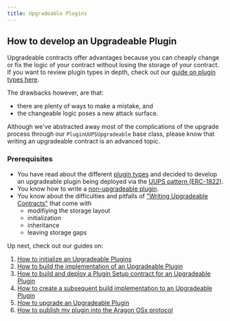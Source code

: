 ```yaml
---
title: Upgradeable Plugins
---
```


## How to develop an Upgradeable Plugin

Upgradeable contracts offer advantages because you can cheaply change or fix the logic of your contract without losing the storage of your contract. If you want to review plugin types in depth, check out our [guide on plugin types here](../02-plugin-types.md).

The drawbacks however, are that:

- there are plenty of ways to make a mistake, and
- the changeable logic poses a new attack surface.

Although we've abstracted away most of the complications of the upgrade process through our `PluginUUPSUpgradeable` base class, please know that writing an upgradeable contract is an advanced topic.

### Prerequisites

- You have read about the different [plugin types](../02-plugin-types.md) and decided to develop an upgradeable plugin being deployed via the [UUPS pattern (ERC-1822)](https://eips.ethereum.org/EIPS/eip-1822).
- You know how to write a [non-upgradeable plugin](../03-non-upgradeable-plugin/index.md).
- You know about the difficulties and pitfalls of ["Writing Upgradeable Contracts"](https://docs.openzeppelin.com/upgrades-plugins/1.x/writing-upgradeable) that come with
  - modifiying the storage layout
  - initialization
  - inheritance
  - leaving storage gaps

Up next, check out our guides on:

1. [How to initialize an Upgradeable Plugins](./01-initialization.md)
2. [How to build the implementation of an Upgradeable Plugin](./02-implementation.md)
3. [How to build and deploy a Plugin Setup contract for an Upgradeable Plugin](./03-setup.md)
4. [How to create a subsequent build implementation to an Upgradeable Plugin](./04-subsequent-builds.md)
5. [How to upgrade an Upgradeable Plugin](./05-updating-versions.md)
6. [How to publish my plugin into the Aragon OSx protocol](../07-publication/index.md)
